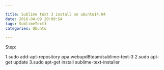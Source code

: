 ```yaml
---

title: Sublime text 3 install on ubuntu14.04
date: 2016-04-09 20:09:54
tags: SublimeText3
categories: Ubuntu

---
```


Step:
>
1.sudo add-apt-repository ppa:webupd8team/sublime-text-3
2.sudo apt-get update 
3.sudo apt-get install sublime-text-installer